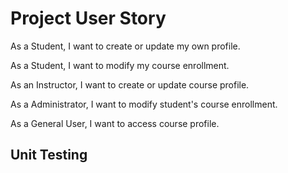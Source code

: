 Project User Story
=====
As a Student, I want to create or update my own profile.

As a Student, I want to modify my course enrollment.

As an Instructor, I want to create or update course profile.

As a Administrator, I want to modify student's course enrollment.

As a General User, I want to access course profile.


Unit Testing
----

